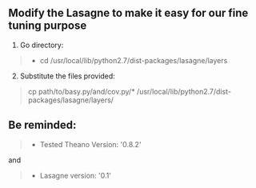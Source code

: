 ## Modify the Lasagne to make it easy for our fine tuning purpose

1. Go directory:
> - cd /usr/local/lib/python2.7/dist-packages/lasagne/layers

2. Substitute the files provided:
>  cp path/to/basy.py/and/cov.py/*  /usr/local/lib/python2.7/dist-packages/lasagne/layers/


## Be reminded:

> - Tested Theano Version: '0.8.2'

and 

> - Lasagne version: '0.1'
